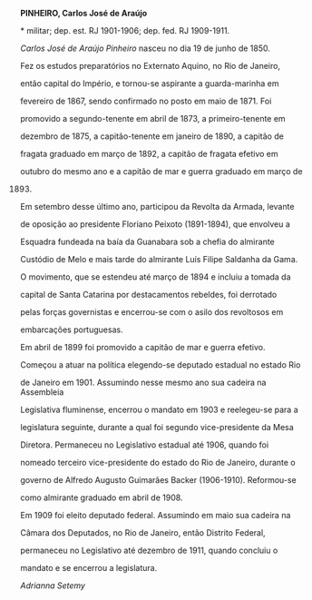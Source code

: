 **PINHEIRO, Carlos José de Araújo**



\* militar; dep. est. RJ 1901-1906; dep. fed. RJ 1909-1911.



*Carlos José de Araújo Pinheiro* nasceu no dia 19 de junho de 1850.



Fez os estudos preparatórios no Externato Aquino, no Rio de Janeiro,

então capital do Império, e tornou-se aspirante a guarda-marinha em

fevereiro de 1867, sendo confirmado no posto em maio de 1871. Foi

promovido a segundo-tenente em abril de 1873, a primeiro-tenente em

dezembro de 1875, a capitão-tenente em janeiro de 1890, a capitão de

fragata graduado em março de 1892, a capitão de fragata efetivo em

outubro do mesmo ano e a capitão de mar e guerra graduado em março de

1893.



Em setembro desse último ano, participou da Revolta da Armada, levante

de oposição ao presidente Floriano Peixoto (1891-1894), que envolveu a

Esquadra fundeada na baía da Guanabara sob a chefia do almirante

Custódio de Melo e mais tarde do almirante Luís Filipe Saldanha da Gama.

O movimento, que se estendeu até março de 1894 e incluiu a tomada da

capital de Santa Catarina por destacamentos rebeldes, foi derrotado

pelas forças governistas e encerrou-se com o asilo dos revoltosos em

embarcações portuguesas.



Em abril de 1899 foi promovido a capitão de mar e guerra efetivo.

Começou a atuar na política elegendo-se deputado estadual no estado Rio

de Janeiro em 1901. Assumindo nesse mesmo ano sua cadeira na Assembleia

Legislativa fluminense, encerrou o mandato em 1903 e reelegeu-se para a

legislatura seguinte, durante a qual foi segundo vice-presidente da Mesa

Diretora. Permaneceu no Legislativo estadual até 1906, quando foi

nomeado terceiro vice-presidente do estado do Rio de Janeiro, durante o

governo de Alfredo Augusto Guimarães Backer (1906-1910). Reformou-se

como almirante graduado em abril de 1908.



Em 1909 foi eleito deputado federal. Assumindo em maio sua cadeira na

Câmara dos Deputados, no Rio de Janeiro, então Distrito Federal,

permaneceu no Legislativo até dezembro de 1911, quando concluiu o

mandato e se encerrou a legislatura.



*Adrianna Setemy*



